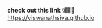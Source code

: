 <b>check out this link 👇🏽🤗</b> <br>
<a href="https://www.viswanathsiva.github.io/" target="_blank">https://viswanathsiva.github.io</a>
